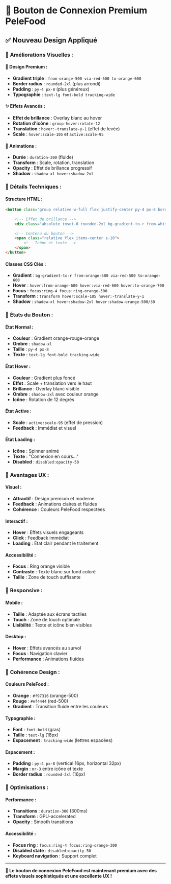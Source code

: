 # 🎨 Bouton de Connexion Premium PeleFood

## ✅ **Nouveau Design Appliqué**

### 🎯 **Améliorations Visuelles :**

#### **🎨 Design Premium :**
- **Gradient triple** : `from-orange-500 via-red-500 to-orange-600`
- **Border radius** : `rounded-2xl` (plus arrondi)
- **Padding** : `py-4 px-8` (plus généreux)
- **Typographie** : `text-lg font-bold tracking-wide`

#### **✨ Effets Avancés :**
- **Effet de brillance** : Overlay blanc au hover
- **Rotation d'icône** : `group-hover:rotate-12`
- **Translation** : `hover:-translate-y-1` (effet de levée)
- **Scale** : `hover:scale-105` et `active:scale-95`

#### **🌈 Animations :**
- **Durée** : `duration-300` (fluide)
- **Transform** : Scale, rotation, translation
- **Opacity** : Effet de brillance progressif
- **Shadow** : `shadow-xl hover:shadow-2xl`

### 🔧 **Détails Techniques :**

#### **Structure HTML :**
```html
<button class="group relative w-full flex justify-center py-4 px-8 border border-transparent text-lg font-bold rounded-2xl text-white bg-gradient-to-r from-orange-500 via-red-500 to-orange-600 hover:from-orange-600 hover:via-red-600 hover:to-orange-700 focus:outline-none focus:ring-4 focus:ring-orange-300 disabled:opacity-50 disabled:cursor-not-allowed transition-all duration-300 transform hover:scale-105 hover:-translate-y-1 shadow-xl hover:shadow-2xl hover:shadow-orange-500/30 active:scale-95">
    
    <!-- Effet de brillance -->
    <div class="absolute inset-0 rounded-2xl bg-gradient-to-r from-white/20 to-transparent opacity-0 group-hover:opacity-100 transition-opacity duration-300"></div>
    
    <!-- Contenu du bouton -->
    <span class="relative flex items-center z-10">
        <!-- Icône et texte -->
    </span>
</button>
```

#### **Classes CSS Clés :**
- **Gradient** : `bg-gradient-to-r from-orange-500 via-red-500 to-orange-600`
- **Hover** : `hover:from-orange-600 hover:via-red-600 hover:to-orange-700`
- **Focus** : `focus:ring-4 focus:ring-orange-300`
- **Transform** : `transform hover:scale-105 hover:-translate-y-1`
- **Shadow** : `shadow-xl hover:shadow-2xl hover:shadow-orange-500/30`

### 🎯 **États du Bouton :**

#### **État Normal :**
- **Couleur** : Gradient orange-rouge-orange
- **Ombre** : `shadow-xl`
- **Taille** : `py-4 px-8`
- **Texte** : `text-lg font-bold tracking-wide`

#### **État Hover :**
- **Couleur** : Gradient plus foncé
- **Effet** : Scale + translation vers le haut
- **Brillance** : Overlay blanc visible
- **Ombre** : `shadow-2xl` avec couleur orange
- **Icône** : Rotation de 12 degrés

#### **État Active :**
- **Scale** : `active:scale-95` (effet de pression)
- **Feedback** : Immédiat et visuel

#### **État Loading :**
- **Icône** : Spinner animé
- **Texte** : "Connexion en cours..."
- **Disabled** : `disabled:opacity-50`

### 🚀 **Avantages UX :**

#### **Visuel :**
- **Attractif** : Design premium et moderne
- **Feedback** : Animations claires et fluides
- **Cohérence** : Couleurs PeleFood respectées

#### **Interactif :**
- **Hover** : Effets visuels engageants
- **Click** : Feedback immédiat
- **Loading** : État clair pendant le traitement

#### **Accessibilité :**
- **Focus** : Ring orange visible
- **Contraste** : Texte blanc sur fond coloré
- **Taille** : Zone de touch suffisante

### 📱 **Responsive :**

#### **Mobile :**
- **Taille** : Adaptée aux écrans tactiles
- **Touch** : Zone de touch optimale
- **Lisibilité** : Texte et icône bien visibles

#### **Desktop :**
- **Hover** : Effets avancés au survol
- **Focus** : Navigation clavier
- **Performance** : Animations fluides

### 🎨 **Cohérence Design :**

#### **Couleurs PeleFood :**
- **Orange** : `#f97316` (orange-500)
- **Rouge** : `#ef4444` (red-500)
- **Gradient** : Transition fluide entre les couleurs

#### **Typographie :**
- **Font** : `font-bold` (gras)
- **Taille** : `text-lg` (18px)
- **Espacement** : `tracking-wide` (lettres espacées)

#### **Espacement :**
- **Padding** : `py-4 px-8` (vertical 16px, horizontal 32px)
- **Margin** : `mr-3` entre icône et texte
- **Border radius** : `rounded-2xl` (16px)

### 🔧 **Optimisations :**

#### **Performance :**
- **Transitions** : `duration-300` (300ms)
- **Transform** : GPU-accelerated
- **Opacity** : Smooth transitions

#### **Accessibilité :**
- **Focus ring** : `focus:ring-4 focus:ring-orange-300`
- **Disabled state** : `disabled:opacity-50`
- **Keyboard navigation** : Support complet

---

**🎨 Le bouton de connexion PeleFood est maintenant premium avec des effets visuels sophistiqués et une excellente UX !**
